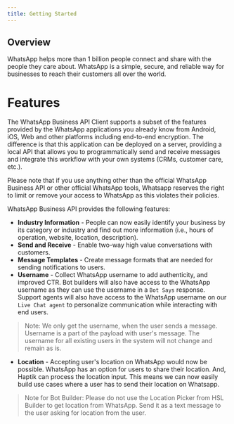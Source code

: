 ```yaml
---
title: Getting Started
---
```


## Overview
WhatsApp helps more than 1 billion people connect and share with the people they care about. WhatsApp is a simple, secure, and reliable way for businesses to reach their customers all over the world. 

# Features
The WhatsApp Business API Client supports a subset of the features provided by the WhatsApp applications you already know from Android, iOS, Web and other platforms including end-to-end encryption. The difference is that this application can be deployed on a server, providing a local API that allows you to programmatically send and receive messages and integrate this workflow with your own systems (CRMs, customer care, etc.).

Please note that if you use anything other than the official WhatsApp Business API or other official WhatsApp tools, Whatsapp reserves the right to limit or remove your access to WhatsApp as this violates their policies.

WhatsApp Business API provides the following features:

* **Industry Information** - People can now easily identify your business by its category or industry and find out more information (i.e., hours of operation, website, location, description).
* **Send and Receive** - Enable two-way high value conversations with customers.
* **Message Templates** - Create message formats that are needed for sending notifications to users.
* **Username** - Collect WhatsApp username to add authenticity, and improved CTR. Bot builders will also have access to the WhatsApp username as they can use the username in a `Bot Says` response. Support agents will also have access to the WhatsApp username on our `Live Chat agent` to personalize communication while interacting with end users. 

> Note: We only get the username, when the user sends a message. Username is a part of the payload with user's message. The username for all existing users in the system will not change and remain as is.
      
* **Location** - Accepting user's location on WhatsApp would now be possible. WhatsApp has an option for users to share their location. And, Haptik can process the location input. This means we can now easily build use cases where a user has to send their location on Whatsapp. 

> Note for Bot Builder: Please do not use the Location Picker from HSL Builder to get location from WhatsApp. Send it as a text message to the user asking for location from the user.
